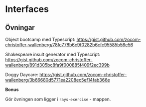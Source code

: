 # Interfaces

## Övningar

Object bootcamp med Typescript: https://gist.github.com/zocom-christoffer-wallenberg/78fc778b6c9f0282b6cfc95585b56e56

Shakespeare insult generator med Typescript: https://gist.github.com/zocom-christoffer-wallenberg/891d305bc8fa9f000885f409f2ec399b

Doggy Daycare: https://gist.github.com/zocom-christoffer-wallenberg/3b66680d5771ea2208ec5ef14fab366e


**Bonus**

Gör övningen som ligger i `rays-exercise` - mappen.
